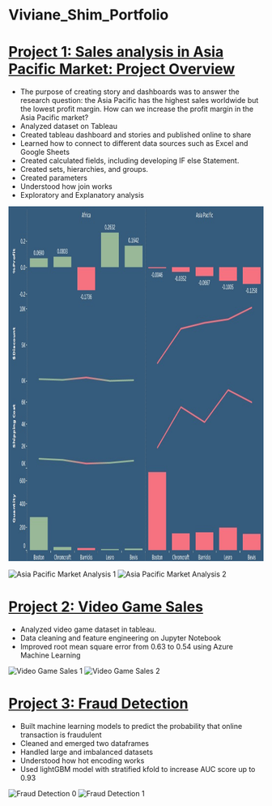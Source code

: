 # Viviane_Shim_Portfolio


# [Project 1:  Sales analysis in Asia Pacific Market: Project Overview](https://github.com/VivianeShim/Profit_in_Asia_Pacific_Market)
*	The purpose of creating story and dashboards was to answer the research question: the Asia Pacific has the highest sales worldwide but the lowest profit margin. How can we increase the profit margin in the Asia Pacific market?
*	Analyzed dataset on Tableau
*	Created tableau dashboard and stories and published online to share
*	Learned how to connect to different data sources such as Excel and Google Sheets
*	Created calculated fields, including developing IF else Statement.
*	Created sets, hierarchies, and groups.
*	Created parameters
*	Understood how join works 
* Exploratory and Explanatory analysis

<img src="/images/Asia%20Pacific%20Market%20Analysis%201.jpg" width="700" height="700">


![Asia Pacific Market Analysis 1](https://user-images.githubusercontent.com/49568184/120727412-7ddb3580-c4a8-11eb-9901-db9eda5610a7.jpg)
![Asia Pacific Market Analysis 2](https://user-images.githubusercontent.com/49568184/120727414-7ddb3580-c4a8-11eb-841b-ce1fe44e2568.jpg)

# [Project 2:  Video Game Sales](https://github.com/VivianeShim/Video_Game_Sales)
*	Analyzed video game dataset in tableau.
*	Data cleaning and feature engineering on Jupyter Notebook
*	Improved root mean square error from 0.63 to 0.54 using Azure Machine Learning

![Video Game Sales 1](https://user-images.githubusercontent.com/49568184/120727417-7e73cc00-c4a8-11eb-966f-a80a63ace7d9.jpg)
![Video Game Sales 2](https://user-images.githubusercontent.com/49568184/120727411-7d429f00-c4a8-11eb-9c62-0296aaa4751c.jpg)


# [Project 3:  Fraud Detection](https://github.com/VivianeShim/Fraud_Detection)
*	Built machine learning models to predict the probability that online transaction is fraudulent
*	Cleaned and emerged two dataframes
*	Handled large and imbalanced datasets
*	Understood how hot encoding works
*	Used lightGBM model with stratified kfold to increase AUC score up to 0.93 

![Fraud Detection 0](https://user-images.githubusercontent.com/49568184/120727415-7ddb3580-c4a8-11eb-9771-4377ec09decc.jpg)
![Fraud Detection 1](https://user-images.githubusercontent.com/49568184/120727416-7e73cc00-c4a8-11eb-9a64-7e9fdc581283.jpg)
